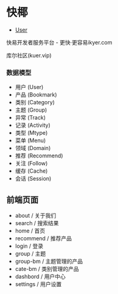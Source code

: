 # 快椰

- [User](docs/user.md)

快易开发者服务平台 - 更快·更容易ikyer.com

库尔社区(kuer.vip)

### 数据模型

- 用户 (User)
- 产品 (Bookmark)
- 类别 (Category)
- 主题 (Group)
- 异常 (Track)
- 记录 (Activity)
- 类型 (Mtype)
- 菜单 (Menu)
- 领域 (Domain)
- 推荐 (Recommend)
- 关注 (Follow)
- 缓存 (Cache)
- 会话 (Session)

## 前端页面

- about / 关于我们
- search / 搜索结果
- home / 首页
- recommend / 推荐产品
- login / 登录
- group / 主题
- group-bm / 主题管理的产品
- cate-bm / 类别管理的产品
- dashbord / 用户中心
- settings / 用户设置